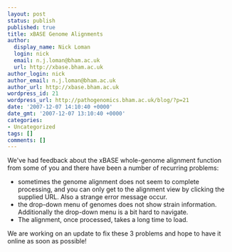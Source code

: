 ```yaml
---
layout: post
status: publish
published: true
title: xBASE Genome Alignments
author:
  display_name: Nick Loman
  login: nick
  email: n.j.loman@bham.ac.uk
  url: http://xbase.bham.ac.uk
author_login: nick
author_email: n.j.loman@bham.ac.uk
author_url: http://xbase.bham.ac.uk
wordpress_id: 21
wordpress_url: http://pathogenomics.bham.ac.uk/blog/?p=21
date: '2007-12-07 14:10:40 +0000'
date_gmt: '2007-12-07 13:10:40 +0000'
categories:
- Uncategorized
tags: []
comments: []
---
```

<p>We've had feedback about the xBASE whole-genome alignment function from some of you and there have been a number of recurring problems:</p>
<ul>
<li>sometimes the genome alignment does not seem to complete processing, and you can only get to the alignment view by clicking the supplied URL. Also a strange error message occur.</li>
<li>the drop-down menu of genomes does not show strain information. Additionally the drop-down menu is a bit hard to navigate.</li>
<li>The alignment, once processed, takes a long time to load.</li>
</ul>
<p>We are working on an update to fix these 3 problems and hope to have it online as soon as possible!</p>
